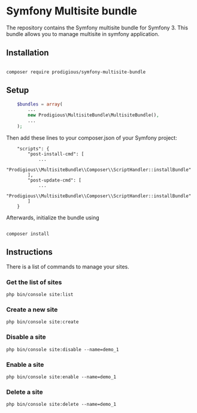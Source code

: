 Symfony Multisite bundle
======================

The repository contains the Symfony multisite bundle for Symfony 3. 
This bundle allows you to manage multisite in symfony application.

## Installation

```

composer require prodigious/symfony-multisite-bundle

```

## Setup

```php
    $bundles = array(
        ...
        new Prodigious\MultisiteBundle\MultisiteBundle(),
        ...
    );
```

Then add these lines to your composer.json of your Symfony project:

```
    "scripts": {
        "post-install-cmd": [
            ...
            "Prodigious\\MultisiteBundle\\Composer\\ScriptHandler::installBundle"
        ],
        "post-update-cmd": [
            ...
            "Prodigious\\MultisiteBundle\\Composer\\ScriptHandler::installBundle"
        ]
    }
```

Afterwards, initialize the bundle using

```

composer install

```

## Instructions

There is a list of commands to manage your sites.

### Get the list of sites

```
php bin/console site:list

```

### Create a new site

```
php bin/console site:create

```

### Disable a site

```
php bin/console site:disable --name=demo_1

```
### Enable a site

```
php bin/console site:enable --name=demo_1

```

### Delete a site

```
php bin/console site:delete --name=demo_1

```

